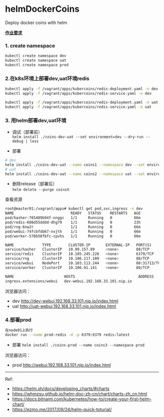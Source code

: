 # helmDockerCoins
Deploy docker coins with helm


[**作业要求**](https://github.com/qinrui777/helmDockerCoins/blob/master/101-exam.md)

### 1. create namespace
```bash
kubectl create namespace dev
kubectl create namespace uat
kubectl create namespace prod
```

### 2.在k8s环境上部署dev,uat环境redis
```bash
kubectl apply -f /vagrant/apps/kubercoins/redis-deployment.yaml -n dev
kubectl apply -f /vagrant/apps/kubercoins/redis-service.yaml -n dev

kubectl apply -f /vagrant/apps/kubercoins/redis-deployment.yaml -n uat
kubectl apply -f /vagrant/apps/kubercoins/redis-service.yaml -n uat
```

### 3. 用helm部署dev,uat环境
- 调试（部署前）  
`helm install ./coins-dev-uat --set environment=dev --dry-run --debug | less`

- 部署
```bash
# dev
helm install ./coins-dev-uat --name coins1 --namespace dev --set environment=dev
# uat
helm install ./coins-dev-uat --name coins2 --namespace uat --set environment=uat
```

- 删除release（部署后）  
`helm delete --purge coinsX`


查看资源
```bash
root@master01:/vagrant/apps# kubectl get pod,svc,ingress -n dev
NAME                          READY   STATUS    RESTARTS   AGE
pod/hasher-765489b94f-nnggc   1/1     Running   0          66m
pod/redis-686d55dddd-dhg79    1/1     Running   0          23h
pod/rng-6nw2r                 1/1     Running   0          66m
pod/webui-74fcbfdb67-nxjth    1/1     Running   0          66m
pod/worker-578b58fbfc-cpvhs   1/1     Running   0          66m

NAME             TYPE        CLUSTER-IP       EXTERNAL-IP   PORT(S)        AGE
service/hasher   ClusterIP   10.99.157.89     <none>        80/TCP         66m
service/redis    ClusterIP   10.105.245.228   <none>        6379/TCP       23h
service/rng      ClusterIP   10.106.217.109   <none>        80/TCP         66m
service/webui    NodePort    10.103.113.244   <none>        80:31713/TCP   66m
service/worker   ClusterIP   10.106.91.141    <none>        80/TCP         66m

NAME                       HOSTS                             ADDRESS   PORTS   AGE
ingress.extensions/webui   dev-webui.192.168.33.101.nip.io             80      66m
```

浏览器访问：  
- dev http://dev-webui.192.168.33.101.nip.io/index.html
- uat http://uat-webui.192.168.33.101.nip.io/index.html

### 4.部署prod

```bash
在node01上执行  
docker run --name prod-redis -d -p 6379:6379 redis:latest
```

- 部署
`helm install ./coins-prod --name coins3 --namespace prod`

浏览器访问：
- prod http://webui.192.168.33.101.nip.io/index.html


---
Ref:
- https://helm.sh/docs/developing_charts/#charts
- https://whmzsu.github.io/helm-doc-zh-cn/chart/charts-zh_cn.html
- https://docs.bitnami.com/kubernetes/how-to/create-your-first-helm-chart/
- https://ezmo.me/2017/09/24/helm-quick-toturial/